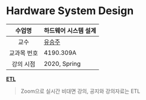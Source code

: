Hardware System Design
========

수업명 | 하드웨어 시스템 설계
:----:|----
교수 | [유승주](https://cse.snu.ac.kr/professor/%EC%9C%A0%EC%8A%B9%EC%A3%BC)
교과목 번호 | 4190.309A
강의 시점 | 2020, Spring

**[ETL]**

[ETL]: http://etl.snu.ac.kr/course/view.php?id=176228

> Zoom으로 실시간 비대면 강의, 공지와 강의자료는 ETL